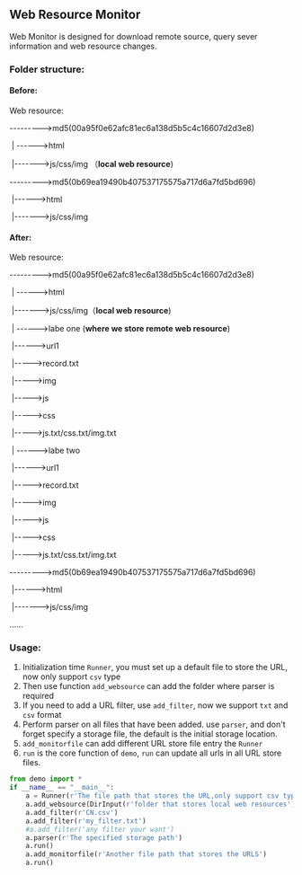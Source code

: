 ## Web Resource Monitor 

Web Monitor is designed for download remote source, query sever information and web  resource changes.

### Folder structure:

#### Before:

Web resource:

--------->md5(00a95f0e62afc81ec6a138d5b5c4c16607d2d3e8)

​             | ------>html

​			 |------->js/css/img （**local web resource**)

--------->md5(0b69ea19490b407537175575a717d6a7fd5bd696)

​             |------>html

​			 |------->js/css/img

#### After:

Web resource:

--------->md5(00a95f0e62afc81ec6a138d5b5c4c16607d2d3e8)

​             | ------>html

​			 |------->js/css/img（**local web resource**)

​             | ------>labe one (**where we store remote web resource**)

​						|------>url1

​								|----->record.txt

​								|----->img

​								|----->js

​								|----->css

​								|----->js.txt/css.txt/img.txt

​             | ------>labe two

​						|------>url1

​								|----->record.txt

​								|----->img

​								|----->js

​								|----->css

​								|----->js.txt/css.txt/img.txt

--------->md5(0b69ea19490b407537175575a717d6a7fd5bd696)

​             |------>html

​			 |------->js/css/img

……

### Usage:

1. Initialization time `Runner`, you must set up a default file to store the URL, now only support `csv` type
2. Then use function `add_websource` can add the folder where parser is required
3. If you need to add a URL filter, use `add_filter`, now we support `txt` and `csv` format
4. Perform parser on all files that have been added. use `parser`, and don't forget specify a storage file, the default is the initial storage location.
5. `add_monitorfile` can add different URL store file entry the `Runner`
6. `run` is the core function of `demo`, `run` can update all urls in all URL store files.

```python
from demo import *
if __name__ == "__main__":
    a = Runner(r'The file path that stores the URL,only support csv type')
    a.add_websource(DirInput(r'folder that stores local web resources'),"The tag you want to set")
    a.add_filter(r'CN.csv')
    a.add_filter(r'my_filter.txt')
    #a.add_filter('any filter your want')
    a.parser(r'The specified storage path')
    a.run()
    a.add_monitorfile(r'Another file path that stores the URLS')
    a.run()
```

